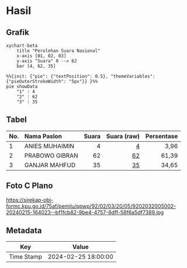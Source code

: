 # Hasil

## Grafik

```mermaid
xychart-beta
    title "Perolehan Suara Nasional"
    x-axis [01, 02, 03]
    y-axis "Suara" 0 --> 62
    bar [4, 62, 35]
```

```mermaid
%%{init: {"pie": {"textPosition": 0.5}, "themeVariables": {"pieOuterStrokeWidth": "5px"}} }%%
pie showData
    "1" : 4
    "2" : 62
    "3" : 35
```

## Tabel

| No. | Nama Paslon    | Suara | Suara (raw) | Persentase |
|:--- |:-------------- | -----:| -----------:| ----------:|
| 1   | ANIES MUHAIMIN | 4     | [4][p-1]    | 3,96       |
| 2   | PRABOWO GIBRAN | 62    | [62][p-2]   | 61,39      |
| 3   | GANJAR MAHFUD  | 35    | [35][p-3]   | 34,65      |


[p-1]: https://github.com/gigit-pemilu/pemilu-2024/blob/main/pilpres/hitung-suara/sub/92-papua-barat/sub/02-manokwari/sub/03-warmare/sub/2005-nimbay/sub/002-tps/sub/paslon-1.txt
[p-2]: https://github.com/gigit-pemilu/pemilu-2024/blob/main/pilpres/hitung-suara/sub/92-papua-barat/sub/02-manokwari/sub/03-warmare/sub/2005-nimbay/sub/002-tps/sub/paslon-2.txt
[p-3]: https://github.com/gigit-pemilu/pemilu-2024/blob/main/pilpres/hitung-suara/sub/92-papua-barat/sub/02-manokwari/sub/03-warmare/sub/2005-nimbay/sub/002-tps/sub/paslon-3.txt

## Foto C Plano

https://sirekap-obj-formc.kpu.go.id/75af/pemilu/ppwp/92/02/03/20/05/9202032005002-20240215-164023--bf1fcb82-9be4-4757-8dff-58f6a5df7389.jpg


## Metadata

| Key        | Value               |
| ---------- | ------------------- |
| Time Stamp | 2024-02-25 18:00:00 |



